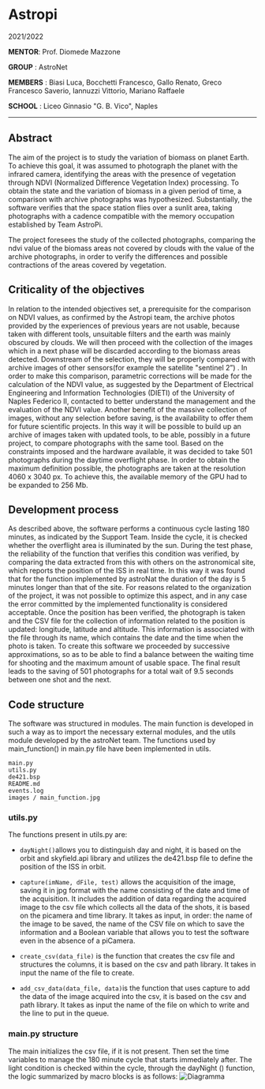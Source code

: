 # Astropi 
2021/2022

**MENTOR**: Prof. Diomede Mazzone

**GROUP** : AstroNet

**MEMBERS** :  Biasi Luca, Bocchetti Francesco, Gallo Renato, Greco Francesco Saverio, Iannuzzi Vittorio, Mariano Raffaele

**SCHOOL** :  Liceo Ginnasio "G. B. Vico", Naples 
***
## Abstract
The aim of the project is to study the variation of biomass on planet Earth. To achieve this goal, it was assumed to photograph the planet with the infrared camera, identifying the areas with the presence of vegetation through NDVI (Normalized Difference Vegetation Index) processing. To obtain the state and the variation of biomass in a given period of time, a comparison with archive photographs was hypothesized.
Substantially, the software verifies that the space station flies over a sunlit area, taking photographs with a cadence compatible with the memory occupation established by Team AstroPi.

The project foresees the study of the collected photographs, comparing the ndvi value of the biomass areas not covered by clouds with the value of the archive photographs, in order to verify the differences and possible contractions of the areas covered by vegetation.


## Criticality of the objectives

In relation to the intended objectives set, a prerequisite for the comparison on NDVI values, as confirmed by the Astropi team, the archive photos provided by the experiences of previous years are not usable, because taken with different tools, unsuitable filters and the earth was mainly obscured by clouds. 
We will then proceed with the collection of the images which in a next phase will be discarded according to the biomass areas detected. Downstream of the selection, they will be properly compared with archive images of other sensors(for example the satellite "sentinel 2”) . In order to make this comparison, parametric corrections will be made for the calculation of the NDVI value, as suggested by the Department of Electrical Engineering and Information Technologies (DIETI) of the University of Naples Federico II, contacted to better understand the management and the evaluation of the NDVI value. Another benefit of the massive collection of images, without any selection before saving, is the availability to offer them for future scientific projects. In this way it will be possible to build up an archive of images taken with updated tools, to be able, possibly in a future project, to compare photographs with the same tool.
Based on the constraints imposed and the hardware available, it was decided to take 501 photographs during the daytime overflight phase. In order to obtain the maximum definition possible, the photographs are taken at the resolution 4060 x 3040 px. To achieve this, the available memory of the GPU had to be expanded to 256 Mb.


## Development process

As described above, the software performs a continuous cycle lasting 180 minutes, as indicated by the Support Team. Inside the cycle, it is checked whether the overflight area is illuminated by the sun. During the test phase, the reliability of the function that verifies this condition was verified, by comparing the data extracted from this with others on the astronomical site, which reports the position of the ISS in real time. In this way it was found that for the function implemented by astroNat the duration of the day is 5 minutes longer than that of the site. For reasons related to the organization of the project, it was not possible to optimize this aspect, and in any case the error committed by the implemented functionality is considered acceptable. Once the position has been verified, the photograph is taken and the CSV file for the collection of information related to the position is updated: longitude, latitude and altitude. This information is associated with the file through its name, which contains the date and the time when the photo is taken. To create this software we proceeded by successive approximations, so as to be able to find a balance between the waiting time for shooting and the maximum amount of usable space.
The final result leads to the saving of 501 photographs for a total wait of 9.5 seconds between one shot and the next.

## Code structure
The software was structured in modules. The main function is developed in such a way as to import the necessary external modules, and the utils module developed by the astroNet team.
The functions used by main_function() in main.py file have been implemented in utils.
```
main.py
utils.py
de421.bsp
README.md
events.log
images / main_function.jpg
```



### utils.py
The functions present in utils.py are:

- ` dayNight() `allows you to distinguish day and night, it is based on the orbit and skyfield.api library and utilizes the de421.bsp file to define the position of the ISS in orbit.
- ` capture(imName, dFile, test) ` allows the acquisition of the image, saving it in jpg format with the name consisting of the date and time of the acquisition. It includes the addition of data regarding the acquired image to the csv file which collects all the data of the shots, it is based on the picamera and time library. It takes as input, in order: the name of the image to be saved, the name of the CSV file on which to save the information and a Boolean variable that allows you to test the software even in the absence of a piCamera.

- ` create_csv(data_file) `  is the function that creates the csv file and structures the columns, it is based on the csv and path library. It takes in input the name of the file to create.

- ` add_csv_data(data_file, data) `is the function that uses capture to add the data of the image acquired into the csv, it is based on the csv and path library. It takes as input the name of the file on which to write and the line to put in the queue.


### main.py structure
The main initializes the csv file, if it is not present. Then set the time variables to manage the 180 minute cycle that starts immediately after. The light condition is checked within the cycle, through the dayNight () function, the logic summarized by macro blocks is as follows:
![Diagramma](https://user-images.githubusercontent.com/74982114/155156249-377d8221-0992-41ec-a9af-f7810db8e412.jpg)


